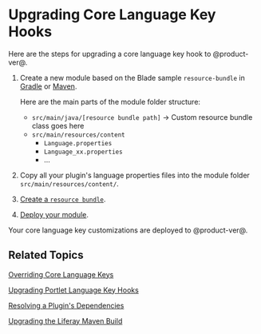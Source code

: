 # Upgrading Core Language Key Hooks [](id=upgrading-core-language-key-hooks)

Here are the steps for upgrading a  core language key hook to @product-ver@. 

1.  Create a new module based on the Blade sample `resource-bundle` in 
    [Gradle](https://github.com/liferay/liferay-blade-samples/tree/master/gradle/extensions/resource-bundle)
    or [Maven](https://github.com/liferay/liferay-blade-samples/tree/master/maven/extensions/resource-bundle). 

    Here are the main parts of the module folder structure:

    - `src/main/java/[resource bundle path]` &rarr; Custom resource bundle class goes here 
    -  `src/main/resources/content`
        - `Language.properties`
        - `Language_xx.properties`
        - ...

2.  Copy all your plugin's language properties files into the module
    folder `src/main/resources/content/`.

3.  [Create a `resource bundle`](/develop/tutorials/-/knowledge_base/7-0/overriding-language-keys#create-a-resource-bundle-service-component). 

4.  [Deploy your module](https://dev.liferay.com/develop/tutorials/-/knowledge_base/7-0/starting-module-development#building-and-deploying-a-module). 

Your core language key customizations are deployed to @product-ver@. 

## Related Topics [](id=related-topics)

[Overriding Core Language Keys](/develop/tutorials/-/knowledge_base/7-0/overriding-language-keys)

[Upgrading Portlet Language Key Hooks](/develop/tutorials/-/knowledge_base/7-0/upgrading-portlet-language-key-hooks)

[Resolving a Plugin's Dependencies](/develop/tutorials/-/knowledge_base/7-0/resolving-a-plugins-dependencies)

[Upgrading the Liferay Maven Build](/develop/tutorials/-/knowledge_base/7-0/upgrading-the-liferay-maven-build)     
